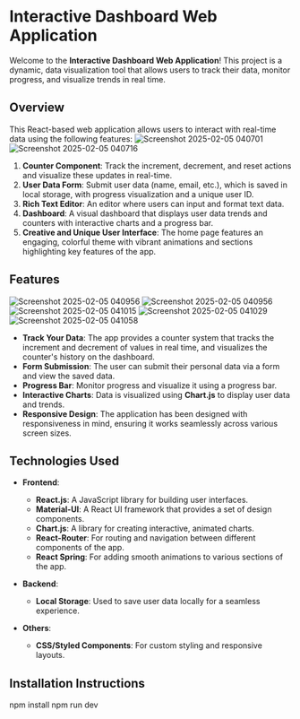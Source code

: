 # Interactive Dashboard Web Application

Welcome to the **Interactive Dashboard Web Application**! This project is a dynamic, data visualization tool that allows users to track their data, monitor progress, and visualize trends in real time. 

## Overview

This React-based web application allows users to interact with real-time data using the following features:
![Screenshot 2025-02-05 040701](https://github.com/user-attachments/assets/c349eafd-8124-4098-afd1-65781de7c2c1)
![Screenshot 2025-02-05 040716](https://github.com/user-attachments/assets/9d6e8914-5e0a-4b33-a220-7d161c345685)


1. **Counter Component**: Track the increment, decrement, and reset actions and visualize these updates in real-time.
2. **User Data Form**: Submit user data (name, email, etc.), which is saved in local storage, with progress visualization and a unique user ID.
3. **Rich Text Editor**: An editor where users can input and format text data.
4. **Dashboard**: A visual dashboard that displays user data trends and counters with interactive charts and a progress bar.
5. **Creative and Unique User Interface**: The home page features an engaging, colorful theme with vibrant animations and sections highlighting key features of the app.

## Features
![Screenshot 2025-02-05 040956](https://github.com/user-attachments/assets/0e7044f5-3683-446b-813f-f84b76bb6699)
![Screenshot 2025-02-05 040956](https://github.com/user-attachments/assets/a20851c4-6afa-44d5-8b06-360dc44a1d47)
![Screenshot 2025-02-05 041015](https://github.com/user-attachments/assets/ec7df71f-cd53-4bf2-a70a-fa27a00be06a)
![Screenshot 2025-02-05 041029](https://github.com/user-attachments/assets/9cbd89d4-275d-4da4-a871-2b0ac5e7d37a)
![Screenshot 2025-02-05 041058](https://github.com/user-attachments/assets/423e945e-5c77-4320-88d2-8fe32ba26d45)

- **Track Your Data**: The app provides a counter system that tracks the increment and decrement of values in real time, and visualizes the counter's history on the dashboard.
- **Form Submission**: The user can submit their personal data via a form and view the saved data.
- **Progress Bar**: Monitor progress and visualize it using a progress bar.
- **Interactive Charts**: Data is visualized using **Chart.js** to display user data and trends.
- **Responsive Design**: The application has been designed with responsiveness in mind, ensuring it works seamlessly across various screen sizes.

## Technologies Used

- **Frontend**:
  - **React.js**: A JavaScript library for building user interfaces.
  - **Material-UI**: A React UI framework that provides a set of design components.
  - **Chart.js**: A library for creating interactive, animated charts.
  - **React-Router**: For routing and navigation between different components of the app.
  - **React Spring**: For adding smooth animations to various sections of the app.

- **Backend**:
  - **Local Storage**: Used to save user data locally for a seamless experience.

- **Others**:
  - **CSS/Styled Components**: For custom styling and responsive layouts.

## Installation Instructions
npm install
npm run dev

